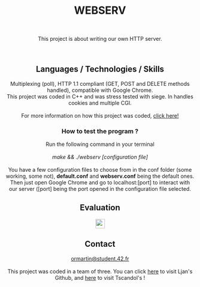 <h1 align="center">
  WEBSERV
</h1>
<br>
<p align="center">
  This project is about writing our own HTTP server.
</p>
<br>
<h2 align="center">
  Languages / Technologies / Skills
</h2>
<p align="center">
 Multiplexing (poll), HTTP 1.1 compliant (GET, POST and DELETE methods handled), compatible with Google Chrome. 
 <br>This project was coded in C++ and was stress tested with siege. In handles cookies and multiple CGI.
 <br><br> For more information on how this project was coded, <a href="https://ormartin42.notion.site/WEBSERV-61970f8778454c58ab01cff02c4d7a31">click here!</a>
</p>

<h3 align="center">
  How to test the program ?
</h3>
<p align="center">
  Run the following command in your terminal <br><br>
  <i>make && ./webserv [configuration file]</i><br><br>
  You have a few configuration files to choose from in the conf folder (some working, some not), <b>default.conf</b> and <b>webserv.conf</b> being the default ones. Then just open Google Chrome and go to localhost:[port] to interact with our server ([port] being the port opened in the configuration file selected.
</p>

<h2 align="center">
  Evaluation
</h2>
<p align="center">
  <img src="https://img.shields.io/badge/PASSED%20WITH-125%25-brightgreen" height="25"/>
</p>

<h2 align="center">
  Contact
</h2>
<p align="center">
  <a href="mailto:ormartin@student.42.fr">ormartin@student.42.fr</a>
   <br><br>This project was coded in a team of three. You can click <a href="https://github.com/loanejan">here</a> to visit Ljan's Github, and <a href="https://github.com/Tscandol">here</a> to visit Tscandol's !

</p>
